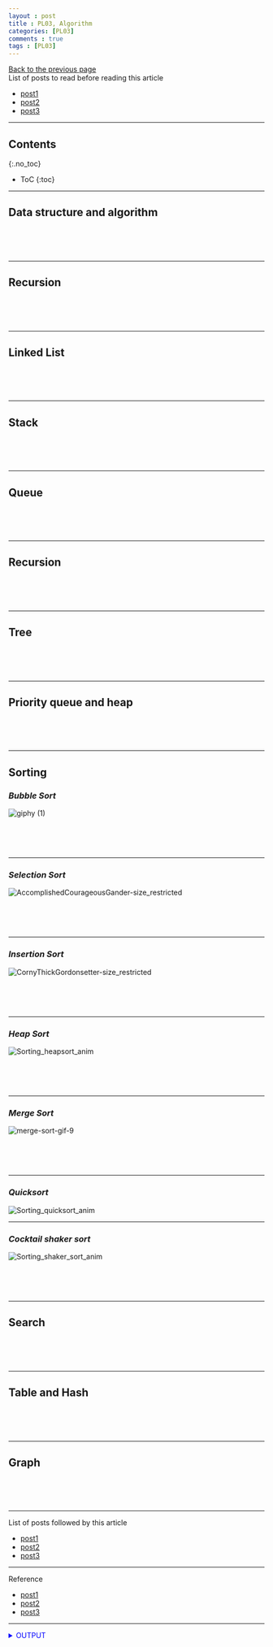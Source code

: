 ```yaml
---
layout : post
title : PL03, Algorithm
categories: [PL03]
comments : true
tags : [PL03]
---
```

[Back to the previous page](https://userdyk-github.github.io/Study.html) <br>
List of posts to read before reading this article
- <a href='https://userdyk-github.github.io/'>post1</a>
- <a href='https://userdyk-github.github.io/'>post2</a>
- <a href='https://userdyk-github.github.io/'>post3</a>

---

## Contents
{:.no_toc}

* ToC
{:toc}

<hr class="division1">

## **Data structure and algorithm**

<br><br><br>

<hr class="division2">

## **Recursion**

<br><br><br>

<hr class="division2">

## **Linked List**

<br><br><br>

<hr class="division2">

## **Stack**

<br><br><br>

<hr class="division2">

## **Queue**

<br><br><br>

<hr class="division2">

## **Recursion**

<br><br><br>

<hr class="division2">

## **Tree**

<br><br><br>

<hr class="division2">

## **Priority queue and heap**

<br><br><br>

<hr class="division2">

## **Sorting**

### ***Bubble Sort***

![giphy (1)](https://user-images.githubusercontent.com/52376448/64515755-25552380-d328-11e9-8b95-060eb452ffd8.gif)

<br><br><br>

---

### ***Selection Sort***

![AccomplishedCourageousGander-size_restricted](https://user-images.githubusercontent.com/52376448/64515021-c216c180-d326-11e9-9dc8-f56651cb0e3a.gif)

<br><br><br>

---

### ***Insertion Sort***

![CornyThickGordonsetter-size_restricted](https://user-images.githubusercontent.com/52376448/64516459-89c4b280-d329-11e9-9c37-e8a89edb07b9.gif)

<br><br><br>

---

### ***Heap Sort***

![Sorting_heapsort_anim](https://user-images.githubusercontent.com/52376448/64515661-f2ab2b00-d327-11e9-9edf-548887660b1e.gif)

<br><br><br>

---

### ***Merge Sort***

![merge-sort-gif-9](https://user-images.githubusercontent.com/52376448/64515971-93014f80-d328-11e9-940c-caa0168e78e0.gif)

<br><br><br>

---

### ***Quicksort***

![Sorting_quicksort_anim](https://user-images.githubusercontent.com/52376448/64516995-6b12eb80-d32a-11e9-83e7-9f1a4e2609e5.gif)

---

### ***Cocktail shaker sort***

![Sorting_shaker_sort_anim](https://user-images.githubusercontent.com/52376448/64516827-1a9b8e00-d32a-11e9-9851-1fe82ed50af6.gif)

<br><br><br>

<hr class="division2">

## **Search**

<br><br><br>

<hr class="division2">

## **Table and Hash**

<br><br><br>

<hr class="division2">

## **Graph**

<br><br><br>

<hr class="division1">

List of posts followed by this article
- [post1](https://userdyk-github.github.io/)
- <a href='https://userdyk-github.github.io/'>post2</a>
- <a href='https://userdyk-github.github.io/'>post3</a>

---

Reference
- [post1](https://userdyk-github.github.io/)
- <a href='https://userdyk-github.github.io/'>post2</a>
- <a href='https://userdyk-github.github.io/'>post3</a>

---

<details markdown="1">
<summary class='jb-small' style="color:blue">OUTPUT</summary>
<hr class='division3'>
<hr class='division3'>
</details>

